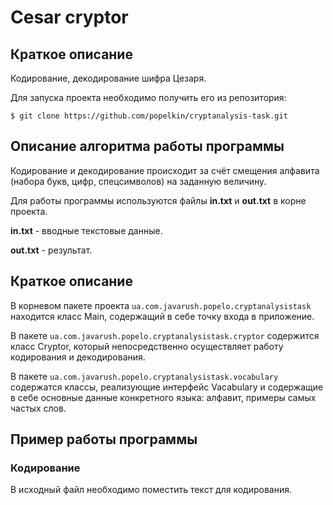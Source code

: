 Cesar cryptor
=========
Краткое описание
-----------------
Кодирование, декодирование шифра Цезаря.

Для запуска проекта необходимо получить его из репозитория:
```
$ git clone https://github.com/popelkin/cryptanalysis-task.git
```

Описание алгоритма работы программы
---------------------------
Кодирование и декодирование происходит за счёт смещения алфавита (набора букв, цифр, спецсимволов) на заданную величину.

Для работы программы используются файлы **in.txt** и **out.txt** в корне проекта.

**in.txt** - вводные текстовые данные.

**out.txt** - результат.

Краткое описание
------------------------
В корневом пакете проекта `ua.com.javarush.popelo.cryptanalysistask` находится класс Main, содержащий в себе точку входа в приложение.

В пакете `ua.com.javarush.popelo.cryptanalysistask.cryptor` содержится класс Cryptor, который непосредственно осуществляет работу кодирования и декодирования.

В пакете `ua.com.javarush.popelo.cryptanalysistask.vocabulary` содержатся классы, реализующие интерфейс Vacabulary и содержащие в себе основные данные конкретного языка: алфавит, примеры самых частых слов. 

Пример работы программы
--------------
### Кодирование
В исходный файл необходимо поместить текст для кодирования.
